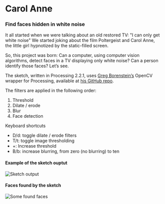 # Carol Anne
### Find faces hidden in white noise

It all started when we were talking about an old restored TV: "I can only get white noise" We started joking about the film Poltergeist and Carol Anne, the little girl hypnotized by the static-filled screen.

So, this project was born: Can a computer, using computer vision algorithms, detect faces in a TV displaying only white noise? Can a person identify those faces? Let’s see.

The sketch, written in Processing 2.2.1, uses [Greg Borenstein’s](https://twitter.com/atduskgreg) OpenCV wrapper for Processing, available at [his GitHub repo](https://github.com/atduskgreg/opencv-processing).

The filters are applied in the following order:

1. Threshold
2. Dilate / erode
3. Blur
4. Face detection 

Keyboard shortcuts
* D/d: toggle dilate / erode filters
* T/t: toggle image thresholding
* +: Increase threshold
* B/b: increase blurring, from zero (no blurring) to ten

#### Example of the sketch ouptut
![Sketch output](https://pbs.twimg.com/media/CYYNWn0WkAEErcU.png)

#### Faces found by the sketch
![Some found faces](https://pbs.twimg.com/media/CYYNz8AWsAEkTkw.png)

